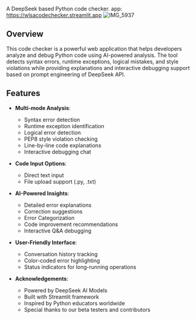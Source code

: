 A DeepSeek based Python code checker.
app: https://wlsacodechecker.streamlit.app
![IMG_5937](https://github.com/user-attachments/assets/3cbe06c7-2cae-4dc8-936d-4f69a416fa6d)


## Overview
This code checker is a powerful web application that helps developers analyze and debug Python code using AI-powered analysis. The tool detects syntax errors, runtime exceptions, logical mistakes, and style violations while providing explanations and interactive debugging support based on prompt engineering of DeepSeek API.

## Features
- **Multi-mode Analysis**:
  - Syntax error detection
  - Runtime exception identification
  - Logical error detection
  - PEP8 style violation checking
  - Line-by-line code explanations
  - Interactive debugging chat
  
- **Code Input Options**:
  - Direct text input
  - File upload support (.py, .txt)
  
- **AI-Powered Insights**:
  - Detailed error explanations
  - Correction suggestions
  - Error Categorization
  - Code improvement recommendations
  - Interactive Q&A debugging

- **User-Friendly Interface**:
  - Conversation history tracking
  - Color-coded error highlighting
  - Status indicators for long-running operations

- **Acknowledgements**:
  - Powered by DeepSeek AI Models
  - Built with Streamlit framework
  - Inspired by Python educators worldwide
  - Special thanks to our beta testers and contributors